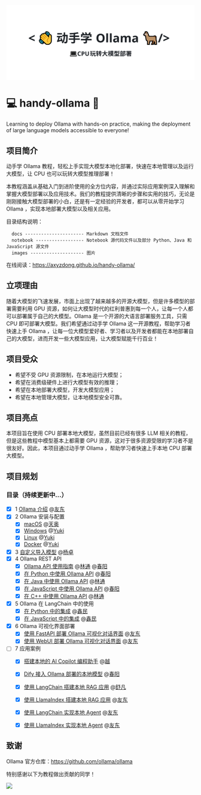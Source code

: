 ![动手学Ollama](images/header.svg)

# 💻 handy-ollama 🦙
Learning to deploy Ollama with hands-on practice, making the deployment of large language models accessible to everyone!

## 项目简介
动手学 Ollama 教程，轻松上手实现大模型本地化部署，快速在本地管理以及运行大模型，让 CPU 也可以玩转大模型推理部署！

本教程涵盖从基础入门到进阶使用的全方位内容，并通过实际应用案例深入理解和掌握大模型部署以及应用技术。我们的教程提供清晰的步骤和实用的技巧，无论是刚刚接触大模型部署的小白，还是有一定经验的开发者，都可以从零开始学习 Ollama ，实现本地部署大模型以及相关应用。

目录结构说明：

      docs ---------------------- Markdown 文档文件
      notebook ------------------ Notebook 源代码文件以及部分 Python、Java 和 JavaScript 源文件 
      images -------------------- 图片

在线阅读：https://axyzdong.github.io/handy-ollama/


## 立项理由
随着大模型的飞速发展，市面上出现了越来越多的开源大模型，但是许多模型的部署需要利用 GPU 资源，如何让大模型时代的红利普惠到每一个人，让每一个人都可以部署属于自己的大模型。Ollama 是一个开源的大语言部署服务工具，只需 CPU 即可部署大模型。我们希望通过动手学 Ollama 这一开源教程，帮助学习者快速上手 Ollama ，让每一位大模型爱好者、学习者以及开发者都能在本地部署自己的大模型，进而开发一些大模型应用，让大模型赋能千行百业！

## 项目受众
- 希望不受 GPU 资源限制，在本地运行大模型；
- 希望在消费级硬件上进行大模型有效的推理；
- 希望在本地部署大模型，开发大模型应用；
- 希望在本地管理大模型，让本地模型安全可靠。

## 项目亮点
本项目旨在使用 CPU 部署本地大模型，虽然目前已经有很多 LLM 相关的教程，但是这些教程中模型基本上都需要 GPU 资源，这对于很多资源受限的学习者不是很友好。因此，本项目通过动手学 Ollama ，帮助学习者快速上手本地 CPU 部署大模型。

## 项目规划
### 目录（持续更新中...）
- [x] 1 [Ollama 介绍](docs/C1/1.%20Ollama%20介绍.md) @[友东](https://github.com/AXYZdong)
- [x] 2 Ollama 安装与配置 
  - [x] [macOS](docs/C2/1.%20Ollama%20在%20macOS%20下的安装与配置.md) @[天奥](https://github.com/lta155)
  - [x] [Windows](docs/C2/2.%20Ollama%20在%20Windows%20下的安装与配置.md) @[Yuki](https://github.com/fuyueagain)
  - [x] [Linux](docs/C2/3.%20Ollama%20在%20Linux%20下的安装与配置.md) @[Yuki](https://github.com/fuyueagain)
  - [x] [Docker](docs/C2/4.%20Ollama%20在%20Docker%20下的安装与配置.md) @[Yuki](https://github.com/fuyueagain)
- [x] 3 [自定义导入模型](docs/C3/1.%20自定义导入模型.md) @[杨卓](https://github.com/little1d)
- [x] 4 Ollama REST API
  - [x] [Ollama API 使用指南](docs/C4/1.%20Ollama%20API%20使用指南.md) @[林通](https://github.com/kjlintong) @[春阳](https://github.com/Springff)
  - [x] [在 Python 中使用 Ollama API](docs/C4/2.%20在%20Python%20中使用%20Ollama%20API.md) @[春阳](https://github.com/Springff)
  - [x] [在 Java 中使用 Ollama API](docs/C4/3.%20在%20Java%20中使用%20Ollama%20API.md) @[林通](https://github.com/kjlintong)
  - [x] [在 JavaScript 中使用 Ollama API](docs/C4/4.%20在%20JavaScript%20中使用%20Ollama%20API.md) @[春阳](https://github.com/Springff)
  - [x] [在 C++ 中使用 Ollama API](docs/C4/5.%20在%20C++%20中使用%20Ollama%20API.md) @[林通](https://github.com/kjlintong)
- [x] 5 Ollama 在 LangChain 中的使用
    - [x] [在 Python 中的集成](docs/C5/1.%20Ollama%20在%20LangChain%20中的使用%20-%20Python%20集成.md) @[鑫民](https://github.com/fancyboi999)
    - [x] [在 JavaScript 中的集成](docs/C5/2.%20Ollama%20在%20LangChain%20中的使用%20-%20JavaScript%20集成.md) @[鑫民](https://github.com/fancyboi999)
- [x] 6 Ollama 可视化界面部署
    - [x] [使用 FastAPI 部署 Ollama 可视化对话界面](docs/C6/1.%20使用%20FastAPI%20部署%20Ollama%20可视化对话界面.md) @[友东](https://github.com/AXYZdong)
    - [x] [使用 WebUI 部署 Ollama 可视化对话界面](docs/C6/2.%20使用%20WebUI%20部署%20Ollama%20可视化对话界面.md) @[友东](https://github.com/AXYZdong)
- [ ] 7 应用案例
    - [x] [搭建本地的 AI Copilot 编程助手](docs/C7/1.%20搭建本地的%20AI%20Copilot%20编程助手.md) @[越](https://github.com/rainsubtime)
    - [x] [Dify 接入 Ollama 部署的本地模型](docs/C7/2.%20Dify%20接入%20Ollama%20部署的本地模型.md) @[春阳](https://github.com/Springff)
    - [x] [使用 LangChain 搭建本地 RAG 应用](docs/C7/3.%20使用%20LangChain%20搭建本地%20RAG%20应用.md) @[舒凡](https://github.com/Tsumugii24)
    - [x] [使用 LlamaIndex 搭建本地 RAG 应用](docs/C7/4.%20使用%20LlamaIndex%20搭建本地%20RAG%20应用.md) @[友东](https://github.com/AXYZdong)
    - [x] [使用 LangChain 实现本地 Agent](docs/C7/5.%20使用%20LangChain%20实现本地%20Agent.md) @[友东](https://github.com/AXYZdong)
    - [x] [使用 LlamaIndex 实现本地 Agent](docs/C7/6.%20使用%20LlamaIndex%20实现本地%20Agent.md) @[友东](https://github.com/AXYZdong)


## 致谢

Ollama 官方仓库：https://github.com/ollama/ollama

特别感谢以下为教程做出贡献的同学！

<a href="https://github.com/AXYZdong/handy-ollama/graphs/contributors">
  <img src="https://contrib.rocks/image?repo=AXYZdong/handy-ollama" />
</a>
